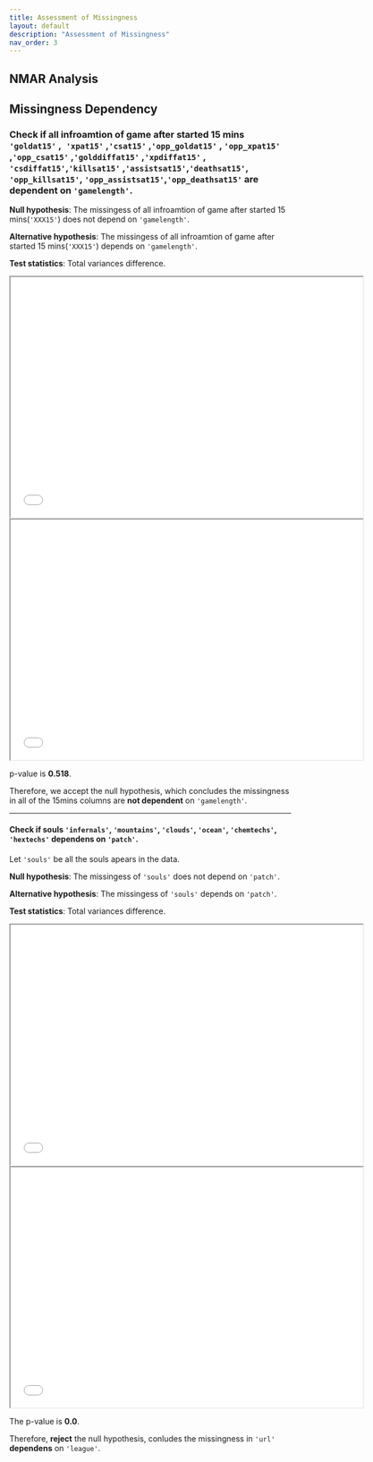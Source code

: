 ```yaml
---
title: Assessment of Missingness
layout: default
description: "Assessment of Missingness"
nav_order: 3
---
```


## NMAR Analysis

## Missingness Dependency ##

### Check if all infroamtion of game after started 15 mins **`'goldat15'`** ,**` 'xpat15'`** ,**`'csat15'`** ,**`'opp_goldat15'`** , **`'opp_xpat15'`** ,**`'opp_csat15'`** ,**`'golddiffat15'`** ,**`'xpdiffat15'`** ,**` 'csdiffat15'`**,**`'killsat15'`** ,**`'assistsat15'`**,**`'deathsat15'`**, **` 'opp_killsat15'`**, **`'opp_assistsat15'`**,**`'opp_deathsat15'`** are **dependent** on **`'gamelength'`**.
**Null hypothesis**: The missingess of all infroamtion of game after started 15 mins(`'XXX15'`) does not depend on `'gamelength'`. 

**Alternative hypothesis**: The missingess of all infroamtion of game after started 15 mins(`'XXX15'`) depends on `'gamelength'`. 

**Test statistics**: Total variances difference.


<iframe src="diagram/tvd15.html" width=630 height=430 frameBorder=50></iframe>
<iframe src="diagram/observe15.html" width=630 height=430 frameBorder=50></iframe>

p-value is **0.518**.

Therefore, we accept the null hypothesis, which concludes the missingness in all of the 15mins columns are **not dependent** on `'gamelength'`.

----
#### Check if souls **`'infernals'`**, **`'mountains'`**, **`'clouds'`**, **`'ocean'`**, **`'chemtechs'`**, **`'hextechs'`**  **dependens** on **`'patch'`**.

Let `'souls'` be all the souls apears in the data.

**Null hypothesis**: The missingess of `'souls'` does not depend on `'patch'`. 

**Alternative hypothesis**: The missingess of `'souls'` depends on `'patch'`. 

**Test statistics**: Total variances difference.
<iframe src="diagram/tvdsoul.html" width=630 height=430 frameBorder=50></iframe>
<iframe src="diagram/observesoul.html" width=630 height=430 frameBorder=50></iframe>

The p-value is **0.0**.

Therefore, **reject** the null hypothesis, conludes the missingness in `'url'` **dependens** on `'league'`.


